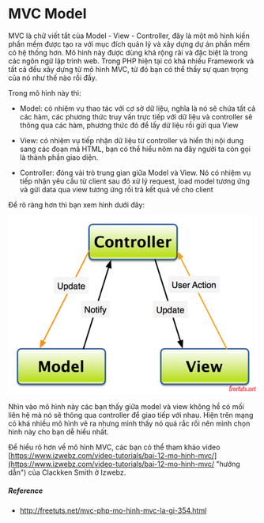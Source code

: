 # MVC Model

MVC là chữ viết tắt của Model - View - Controller, đây là một mô hình kiến phần mềm được tạo ra với mục đích quản lý và xây dựng dự án phần mềm có hệ thống hơn. Mô hình này được dùng khá rộng rãi và đặc biệt là trong các ngôn ngữ lập trình web. Trong PHP hiện tại có khá nhiều Framework và tất cả đều xây dựng từ mô hình MVC, từ đó bạn có thể thấy sự quan trọng của nó như thế nào rồi đấy.

Trong mô hình này thì:

* Model: có nhiệm vụ thao tác với cơ sở dữ liệu, nghĩa là nó sẽ chứa tất cả các hàm, các phương thức truy vấn trực tiếp với dữ liệu và controller sẽ thông qua các hàm, phương thức đó để lấy dữ liệu rồi gửi qua View

* View: có nhiệm vụ tiếp nhận dữ liệu từ controller và hiển thị nội dung sang các đoạn mã HTML, bạn có thể hiểu nôm na đây người ta còn gọi là thành phần giao diện.

* Controller: đóng vài trò trung gian giữa Model và View. Nó có nhiệm vụ tiếp nhận yêu cầu từ client sau đó xử lý request, load model tương ứng và gửi data qua view tương ứng rồi trả kết quả về cho client

Để rõ ràng hơn thì bạn xem hình dưới đây:

![](/assets/mo-hinh-mvc-trong-php.png)

Nhìn vào mô hình này các bạn thấy giữa model và view không hề có mối liên hệ mà nó sẽ thông qua controller để giao tiếp với nhau. Hiện trên mạng có khá nhiều mô hình vẽ ra nhưng mình thấy nó quá rắc rối nên mình chọn hình này cho bạn dễ hiểu nhất.

Để hiểu rõ hơn về mô hình MVC, các bạn có thể tham khảo video [https://www.izwebz.com/video-tutorials/bai-12-mo-hinh-mvc/](https://www.izwebz.com/video-tutorials/bai-12-mo-hinh-mvc/ "hướng dẫn") của Clackken Smith ở Izwebz.

##### Reference

* http://freetuts.net/mvc-php-mo-hinh-mvc-la-gi-354.html



